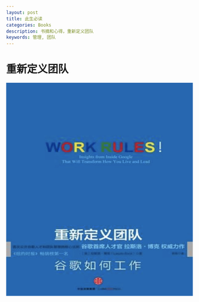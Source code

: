 ```yaml
---
layout: post
title: 此生必读
categories: Books
description: 书摘和心得，重新定义团队
keywords: 管理, 团队
---
```



# 重新定义团队
![](/images/book/howGoogleWorks.png)
